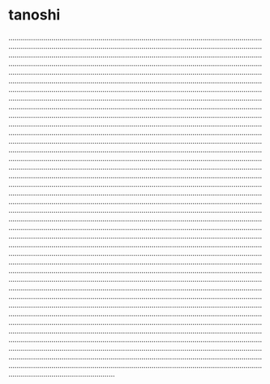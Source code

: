 # tanoshi
........................................................................................................................................................................................................................................................................................................................................................................................................................................................................................................................................................................................................................................................................................................................................................................................................................................................................................................................................................................................................................................................................................................................................................................................................................................................................................................................................................................................................................................................................................................................................................................................................................................................................................................................................................................................................................................................................................................................................................................................................................................................................................................................................................................................................................................................................................................................................................................................................................................................................................................................................................................................................................................................................................................................................................................................................................................................................................................................................................................................................................................................................................................................................................................................................................................................................................................................................................................................................................................................................................................................................................................................................................................................................................................................................................................................................................................................................................................................................................................................................................................................................................................................................................................................................................................................................................................................................................................................................................................................................................................................................................................................................................................................................................................................................................................................................................................................................................................................................................................................................................................................................................